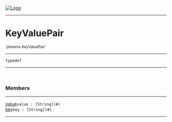 
[![Logo](../../images/logo.png)](../../api/index.html)

---



<h1>KeyValuePair</h1>
<small>`phoenix.KeyValuePair`</small>



---

`typedef`

---

&nbsp;
&nbsp;



<h3>Members</h3> <hr/><span class="member apipage">
                <a name="value"><a class="lift" href="#value">value</a></a><code class="signature apipage">value : [String](#)</code><br/></span>
            <span class="small_desc_flat"></span><span class="member apipage">
                <a name="key"><a class="lift" href="#key">key</a></a><code class="signature apipage">key : [String](#)</code><br/></span>
            <span class="small_desc_flat"></span>







---

&nbsp;
&nbsp;
&nbsp;
&nbsp;